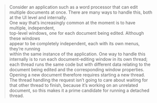 >Consider an application such as a word processor that can edit multiple documents at once. There are many ways to handle this, both at the UI level and internally.  
One way that’s increasingly common at the moment is to have multiple, independent,  
top-level windows, one for each document being edited. Although these windows  
appear to be completely independent, each with its own menus, they’re running  
within the same instance of the application. One way to handle this internally is to run each document-editing window in its own thread; each thread runs the same code but with different data relating to the document being edited and the corresponding window properties. Opening a new document therefore requires starting a new thread. The thread handling the request isn’t going to care about waiting for that other thread to finish, because it’s working on an unrelated document, so this makes it a prime candidate for running a detached thread.

